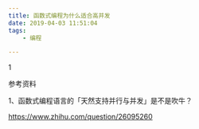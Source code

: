 ```yaml
---
title: 函数式编程为什么适合高并发
date: 2019-04-03 11:51:04
tags:
	- 编程

---
```




1



参考资料

1、函数式编程语言的「天然支持并行与并发」是不是吹牛？

https://www.zhihu.com/question/26095260

